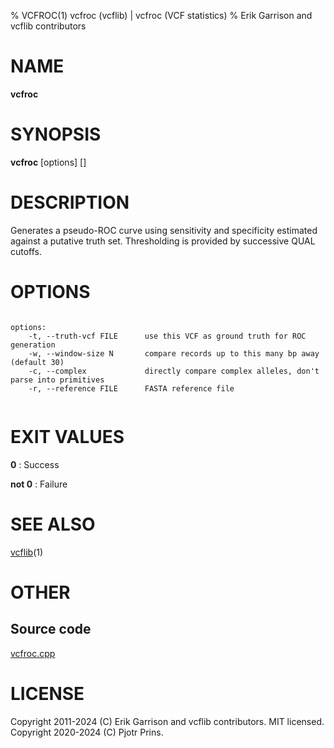 % VCFROC(1) vcfroc (vcflib) | vcfroc (VCF statistics)
% Erik Garrison and vcflib contributors

# NAME

**vcfroc**

# SYNOPSIS

**vcfroc** [options] [<vcf file>]

# DESCRIPTION

Generates a pseudo-ROC curve using sensitivity and specificity estimated against a putative truth set. Thresholding is provided by successive QUAL cutoffs.



# OPTIONS

```

options:
    -t, --truth-vcf FILE      use this VCF as ground truth for ROC generation
    -w, --window-size N       compare records up to this many bp away (default 30)
    -c, --complex             directly compare complex alleles, don't parse into primitives
    -r, --reference FILE      FASTA reference file


```





# EXIT VALUES

**0**
: Success

**not 0**
: Failure

# SEE ALSO



[vcflib](./vcflib.md)(1)



# OTHER

## Source code

[vcfroc.cpp](https://github.com/vcflib/vcflib/blob/master/src/vcfroc.cpp)

# LICENSE

Copyright 2011-2024 (C) Erik Garrison and vcflib contributors. MIT licensed.
Copyright 2020-2024 (C) Pjotr Prins.

<!--
  Created with ./scripts/bin2md.rb scripts/bin2md-template.erb
-->
